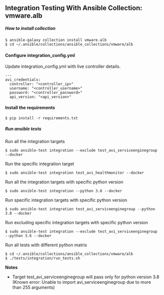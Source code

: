 ## Integration Testing With Ansible Collection: vmware.alb

##### How to install collection
```
$ ansible-galaxy collection install vmware.alb
$ cd ~/.ansible/collections/ansible_collections/vmware/alb
```

#### Configure integration_config.yml
Update integration_config.yml with live controller details.

```
---
avi_credentials:
  controller: "<controller_ip>"
  username: "<controller_username>"
  password: "<controller_password>"
  api_version: "<api_version>"
```

#### Install the requirements
```
$ pip install -r requirements.txt
```

##### Run ansible tests
Run all the integration targets

```
$ sudo ansible-test integration --exclude test_avi_serviceenginegroup --docker
```

Run the specific integration target
```
$ sudo ansible-test integration test_avi_healthmonitor --docker
```
Run all the integration targets with specific python version
```
$ sudo ansible-test integration --python 3.8 --docker
```
Run specific integration targets with specific python version
```
$ sudo ansible-test integration test_avi_serviceenginegroup --python 3.8 --docker
```
Run excluding specific integration targets with specific python version
```
$ sudo ansible-test integration --exclude test_avi_serviceenginegroup --python 3.6 --docker
```

Run all tests with different python matrix
```
$ cd ~/.ansible/collections/ansible_collections/vmware/alb
$ ./tests/integration/run_tests.sh
```


**Notes**
- Target test_avi_serviceenginegroup will pass only for python version 3.8 (Known error: Unable to import avi_serviceenginegroup due to more than 255 arguments)